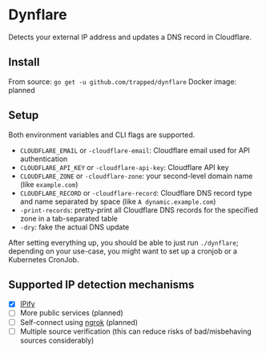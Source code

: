 Dynflare
========

Detects your external IP address and updates a DNS record in Cloudflare.

## Install

From source: `go get -u github.com/trapped/dynflare`
Docker image: planned

## Setup

Both environment variables and CLI flags are supported.

- `CLOUDFLARE_EMAIL` or `-cloudflare-email`: Cloudflare email used for API authentication
- `CLOUDFLARE_API_KEY` or `-cloudflare-api-key`: Cloudflare API key
- `CLOUDFLARE_ZONE` or `-cloudflare-zone`: your second-level domain name (like `example.com`)
- `CLOUDFLARE_RECORD` or `-cloudflare-record`: Cloudflare DNS record type and name separated by space (like `A dynamic.example.com`)
- `-print-records`: pretty-print all Cloudflare DNS records for the specified zone in a tab-separated table
- `-dry`: fake the actual DNS update

After setting everything up, you should be able to just run `./dynflare`; depending on your use-case, you might want to set up a cronjob or a Kubernetes CronJob.

## Supported IP detection mechanisms

- [x] [IPify](https://ipify.org)
- [ ] More public services (planned)
- [ ] Self-connect using [ngrok](https://ngrok.com) (planned)
- [ ] Multiple source verification (this can reduce risks of bad/misbehaving sources considerably)
